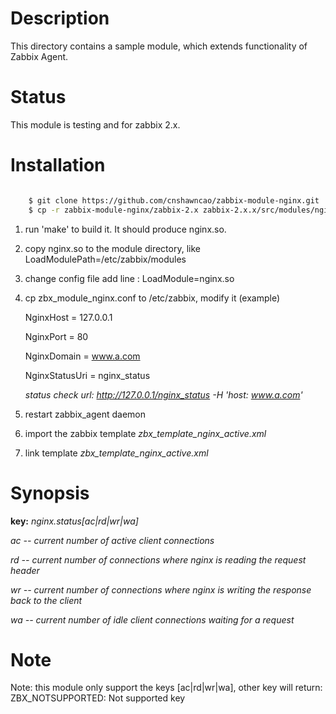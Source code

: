 Description
===========

This directory contains a sample module, which extends functionality of Zabbix Agent. 

Status
======

This module is testing and for zabbix 2.x.

Installation
============

```bash

	$ git clone https://github.com/cnshawncao/zabbix-module-nginx.git
	$ cp -r zabbix-module-nginx/zabbix-2.x zabbix-2.x.x/src/modules/nginx	# zabbix-2.x.x is zabbix version
```

1. run 'make' to build it. It should produce nginx.so.

1. copy nginx.so to the module directory, like LoadModulePath=/etc/zabbix/modules

1. change config file add line : LoadModule=nginx.so

1. cp zbx_module_nginx.conf to /etc/zabbix, modify it (example)

	NginxHost = 127.0.0.1

	NginxPort = 80

	NginxDomain = www.a.com

	NginxStatusUri = nginx_status

	*status check url: http://127.0.0.1/nginx_status -H 'host: www.a.com'*

1. restart zabbix_agent daemon

1. import the zabbix template *zbx_template_nginx_active.xml*

1. link template *zbx_template_nginx_active.xml*

Synopsis
========
    
**key:** *nginx.status[ac|rd|wr|wa]*

*ac		-- current number of active client connections*

*rd		-- current number of connections where nginx is reading the request header*

*wr		-- current number of connections where nginx is writing the response back to the client*

*wa		-- current number of idle client connections waiting for a request*

Note
===

Note: this module only support the keys [ac|rd|wr|wa], other key will return: ZBX_NOTSUPPORTED: Not supported key
